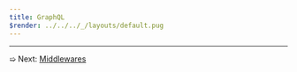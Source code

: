 ```yaml
---
title: GraphQL
$render: ../../../_/layouts/default.pug
---
```


---

➯ Next: [Middlewares](./docs/middlewares)
